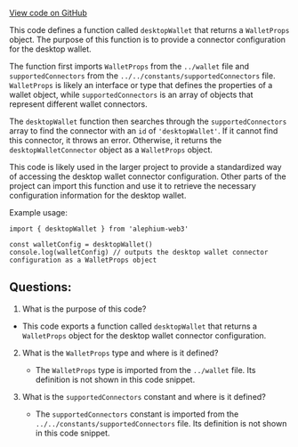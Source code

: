 [View code on GitHub](https://github.com/alephium/alephium-web3/packages/web3-react/src/wallets/connectors/desktopWallet.tsx)

This code defines a function called `desktopWallet` that returns a `WalletProps` object. The purpose of this function is to provide a connector configuration for the desktop wallet. 

The function first imports `WalletProps` from the `../wallet` file and `supportedConnectors` from the `../../constants/supportedConnectors` file. `WalletProps` is likely an interface or type that defines the properties of a wallet object, while `supportedConnectors` is an array of objects that represent different wallet connectors. 

The `desktopWallet` function then searches through the `supportedConnectors` array to find the connector with an `id` of `'desktopWallet'`. If it cannot find this connector, it throws an error. Otherwise, it returns the `desktopWalletConnector` object as a `WalletProps` object. 

This code is likely used in the larger project to provide a standardized way of accessing the desktop wallet connector configuration. Other parts of the project can import this function and use it to retrieve the necessary configuration information for the desktop wallet. 

Example usage:

```
import { desktopWallet } from 'alephium-web3'

const walletConfig = desktopWallet()
console.log(walletConfig) // outputs the desktop wallet connector configuration as a WalletProps object
```
## Questions: 
 1. What is the purpose of this code?
   - This code exports a function called `desktopWallet` that returns a `WalletProps` object for the desktop wallet connector configuration.

2. What is the `WalletProps` type and where is it defined?
   - The `WalletProps` type is imported from the `../wallet` file. Its definition is not shown in this code snippet.

3. What is the `supportedConnectors` constant and where is it defined?
   - The `supportedConnectors` constant is imported from the `../../constants/supportedConnectors` file. Its definition is not shown in this code snippet.